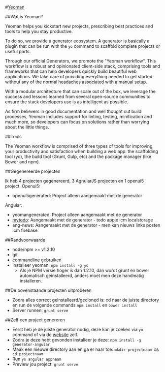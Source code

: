 #[Yeoman](http://yeoman.io/)

##Wat is Yeoman?

Yeoman helps you kickstart new projects, prescribing best practices and tools to help you stay productive.

To do so, we provide a generator ecosystem. A generator is basically a plugin that can be run with the `yo` command to scaffold complete projects or useful parts.

Through our official Generators, we promote the "Yeoman workflow". This workflow is a robust and opinionated client-side stack, comprising tools and frameworks that can help developers quickly build beautiful web applications. We take care of providing everything needed to get started without any of the normal headaches associated with a manual setup.

With a modular architecture that can scale out of the box, we leverage the success and lessons learned from several open-source communities to ensure the stack developers use is as intelligent as possible.

As firm believers in good documentation and well thought out build processes, Yeoman includes support for linting, testing, minification and much more, so developers can focus on solutions rather than worrying about the little things.

##Tools

The Yeoman workflow is comprised of three types of tools for improving your productivity and satisfaction when building a web app: the scaffolding tool (yo), the build tool (Grunt, Gulp, etc) and the package manager (like Bower and npm).

##Gegenereerde projecten

Ik heb 4 projecten gegenereerd, 3 AgnularJS projecten en 1 openui5 project.
Openui5:

-   openui5generated: Project alleen aangemaakt met de generator

Angular:

-   yeomangenerated: Project alleen aangemaakt met de generator
-   [mytodo](http://yeoman.io/codelab.html): Aangemaakt met de generator - todo appje icm localstorage
-   ang-news: Aangemaakt met de generator - men kan nieuws links posten icm firebase

##Randvoorwaarde

-   node/npm >= v1.2.10
-   git
-   commandline gebruiken
-   Installeer yeoman: `npm install -g yo`
    -   Als je NPM versie hoger is dan 1.2.10, dan wordt grunt en bower automatisch geinstalleerd, anders moet men deze handmatig installeren.

##De bovenstaande projecten uitproberen

-   Zodra alles correct geinstalleerd/gecloned is: cd naar de juiste directory en run de volgende commands `npm install` en `bower install`
-   Server runnen: `grunt serve`

##Zelf een project genereren

-   Eerst heb je de juiste generator nodig, deze kan je zoeken via `yo` command of via de [website](http://yeoman.io/generators/) zelf.
-   Zodra je deze hebt gevonden installeer je deze: `npm install -g generator-angular`
-   Maak een nieuwe directory aan en ga er naar toe: `mkdir projectnaam && cd projectnaam`
-   Run `yo angular appnaam`
-   Preview jou project: `grunt serve`